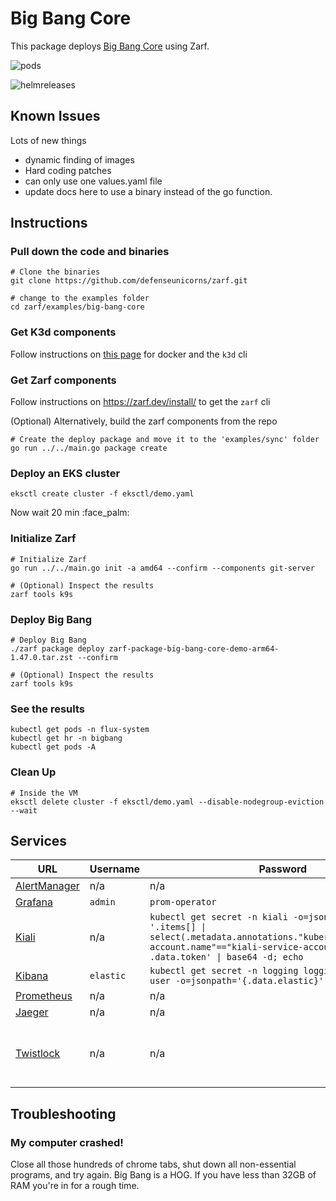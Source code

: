 # Big Bang Core

This package deploys [Big Bang Core](https://repo1.dso.mil/platform-one/big-bang/bigbang) using Zarf.

![pods](./images/pods.png)

![helmreleases](./images/helmreleases.png)

## Known Issues

Lots of new things
* dynamic finding of images
* Hard coding patches
* can only use one values.yaml file
* update docs here to use a binary instead of the go function.

## Instructions

### Pull down the code and binaries

```shell
# Clone the binaries
git clone https://github.com/defenseunicorns/zarf.git

# change to the examples folder
cd zarf/examples/big-bang-core

```

### Get K3d components

Follow instructions on [this page](../../docs/13-walkthroughs/index.md#walk-through-prerequisites) for docker and the `k3d` cli

### Get Zarf components

Follow instructions on  https://zarf.dev/install/ to get the `zarf` cli

(Optional) Alternatively, build the zarf components from the repo
```shell
# Create the deploy package and move it to the 'examples/sync' folder
go run ../../main.go package create
```

### Deploy an EKS cluster

```shell
eksctl create cluster -f eksctl/demo.yaml
```

Now wait 20 min :face_palm:

### Initialize Zarf

```shell
# Initialize Zarf
go run ../../main.go init -a amd64 --confirm --components git-server

# (Optional) Inspect the results
zarf tools k9s
```

### Deploy Big Bang

```shell
# Deploy Big Bang
./zarf package deploy zarf-package-big-bang-core-demo-arm64-1.47.0.tar.zst --confirm

# (Optional) Inspect the results
zarf tools k9s
```

### See the results

```shell
kubectl get pods -n flux-system
kubectl get hr -n bigbang
kubectl get pods -A
```


### Clean Up

```shell
# Inside the VM
eksctl delete cluster -f eksctl/demo.yaml --disable-nodegroup-eviction --wait
```

## Services

| URL                                                   | Username  | Password                                                                                                                                                                                   | Notes                                                               |
| ----------------------------------------------------- | --------- | ------------------------------------------------------------------------------------------------------------------------------------------------------------------------------------------ | ------------------------------------------------------------------- |
| [AlertManager](https://alertmanager.bigbang.dev:8443) | n/a       | n/a                                                                                                                                                                                        | Unauthenticated                                                     |
| [Grafana](https://grafana.bigbang.dev:8443)           | `admin`   | `prom-operator`                                                                                                                                                                            |                                                                     |
| [Kiali](https://kiali.bigbang.dev:8443)               | n/a       | `kubectl get secret -n kiali -o=json \| jq -r '.items[] \| select(.metadata.annotations."kubernetes.io/service-account.name"=="kiali-service-account") \| .data.token' \| base64 -d; echo` |                                                                     |
| [Kibana](https://kibana.bigbang.dev:8443)             | `elastic` | `kubectl get secret -n logging logging-ek-es-elastic-user -o=jsonpath='{.data.elastic}' \| base64 -d; echo`                                                                                |                                                                     |
| [Prometheus](https://prometheus.bigbang.dev:8443)     | n/a       | n/a                                                                                                                                                                                        | Unauthenticated                                                     |
| [Jaeger](https://tracing.bigbang.dev:8443)            | n/a       | n/a                                                                                                                                                                                        | Unauthenticated                                                     |
| [Twistlock](https://twistlock.bigbang.dev:8443)       | n/a       | n/a                                                                                                                                                                                        | Twistlock has you create an admin account the first time you log in |

## Troubleshooting

### My computer crashed!
Close all those hundreds of chrome tabs, shut down all non-essential programs, and try again. Big Bang is a HOG. If you have less than 32GB of RAM you're in for a rough time.
